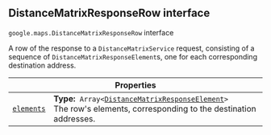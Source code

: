 
<h2 id="DistanceMatrixResponseRow">DistanceMatrixResponseRow interface</h2>
<p>
<code><span itemprop="path">google.maps</span>.<span itemprop="name">DistanceMatrixResponseRow</span></code>
interface
</p>
<p>A row of the response to a <code>DistanceMatrixService</code> request, consisting of a sequence of <code>DistanceMatrixResponseElement</code>s, one for each corresponding destination address.</p>
<div class="devsite-table-wrapper"><table class="properties responsive" summary="interface DistanceMatrixResponseRow - Properties">
<thead>
<tr><th colspan="2">Properties</th>
</tr></thead>
<tbody>
<tr id="DistanceMatrixResponseRow.elements">
<td itemprop="property"><code><a class="secret-link" href="#DistanceMatrixResponseRow.elements"><span>elements</span></a></code></td>
<td><div><strong>Type:</strong>&nbsp; <code>Array&lt;<a href="DistanceMatrixResponseElement.md">DistanceMatrixResponseElement</a>&gt;</code></div>
<div class="desc">The row's elements, corresponding to the destination addresses.</div></td>
</tr>
</tbody>
</table></div>
<script src="replace_links.js"></script>
